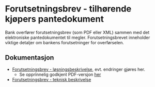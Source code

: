# Forutsetningsbrev - tilhørende kjøpers pantedokument

Bank overfører forutsetningsbrev (som PDF eller XML) sammen med det elektroniske pantedokumentet til megler. Forutsetningsbrevet inneholder viktige detaljer om bankens forutsetninger for overførselen.

## Dokumentasjon
- [Forutsetningsbrev - løsningsbeskrivelse](./forutsetningsbrev.md), evt. endringer gjøres her.
    - Se opprinnelig godkjent PDF-versjon [her](./Forutsetningsbrev-godkjent-211202.pdf)
- [Forutsetningsbrev - teknisk beskrivelse](./afpant-forutsetningsbrev-1-0-0.md)
